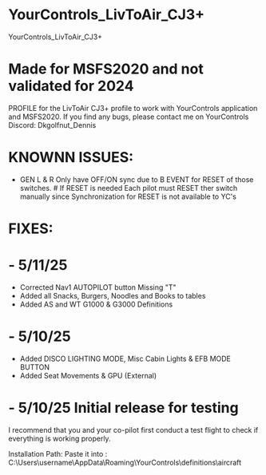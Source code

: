# YourControls_LivToAir_CJ3+
YourControls_LivToAir_CJ3+
# Made for MSFS2020 and not validated for 2024

PROFILE for the LivToAir CJ3+ profile to work with YourControls application and MSFS2020.
If you find any bugs, please contact me on YourControls Discord: Dkgolfnut_Dennis

# KNOWNN ISSUES:
  - GEN L & R Only have OFF/ON sync due to B EVENT for RESET of those switches. # If RESET is needed Each pilot must RESET ther switch manually since Synchronization for RESET is not available to YC's

# FIXES:
#   - 5/11/25  
   - Corrected Nav1 AUTOPILOT button Missing "T"
   - Added all Snacks, Burgers, Noodles and Books to tables
   - Added AS and WT G1000 & G3000 Definitions
#   - 5/10/25  
   - Added DISCO LIGHTING MODE, Misc Cabin Lights & EFB MODE BUTTON
   - Added Seat Movements & GPU (External)
#   - 5/10/25 Initial release for testing   

I recommend that you and your co-pilot first conduct a test flight to check if everything is working properly.

Installation Path: Paste it into : C:\Users\username\AppData\Roaming\YourControls\definitions\aircraft
